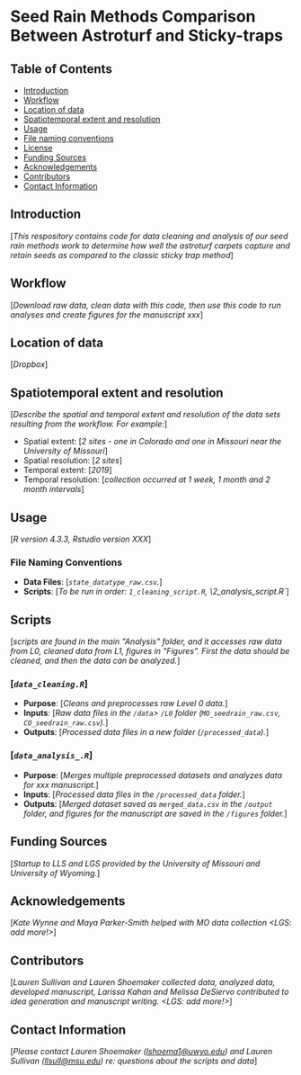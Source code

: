 # Seed Rain Methods Comparison Between Astroturf and Sticky-traps


## Table of Contents
- [Introduction](#Introduction)
- [Workflow](#Workflow)
- [Location of data](#Location-of-data)
- [Spatiotemporal extent and resolution](#Spatiotemporal-extent-and-resolution)
- [Usage](#Usage)
- [File naming conventions](#File-naming-conventions)
- [License](#License)
- [Funding Sources](#Funding-sources)
- [Acknowledgements](#Acknowledgements)
- [Contributors](#Contributors)
- [Contact Information](#Contact-information)

## Introduction

[*This respository contains code for data cleaning and analysis of our seed rain methods work to determine how well the astroturf carpets capture and retain seeds as compared to the classic sticky trap method*]  

## Workflow

[*Download raw data, clean data with this code, then use this code to run analyses and create figures for the manuscript xxx*] 

## Location of data 

[*Dropbox*]

## Spatiotemporal extent and resolution 

[*Describe the spatial and temporal extent and resolution of the data sets resulting from the workflow. For example:*]  
- Spatial extent: [*2 sites - one in Colorado and one in Missouri near the University of Missouri*]
- Spatial resolution: [*2 sites*]
- Temporal extent: [*2019*]
- Temporal resolution: [*collection occurred at 1 week, 1 month and 2 month intervals*]

## Usage

[*R version 4.3.3, Rstudio version XXX*]

### File Naming Conventions

- **Data Files**: [*`state_datatype_raw.csv`.*]
- **Scripts**: [*To be run in order: `1_cleaning_script.R`, \2_analysis_script.R`*]

## Scripts

[*scripts are found in the main "Analysis" folder, and it accesses raw data from L0, cleaned data from L1, figures in "Figures".  First the data should be cleaned, and then the data can be analyzed.*] 

### [*`data_cleaning.R`*]

- **Purpose**: [*Cleans and preprocesses raw Level 0 data.*]
- **Inputs**: [*Raw data files in the `/data`> `/L0` folder (`MO_seedrain_raw.csv`, `CO_seedrain_raw.csv`).*]
- **Outputs**: [*Processed data files in a new folder (`/processed_data`).*]

### [*`data_analysis_.R`*]

- **Purpose**: [*Merges multiple preprocessed datasets and analyzes data for xxx manuscript.*]
- **Inputs**: [*Processed data files in the `/processed_data` folder.*]
- **Outputs**: [*Merged dataset saved as `merged_data.csv` in the `/output` folder, and figures for the manuscript are saved in the `/figures` folder.*]

## Funding Sources
[*Startup to LLS and LGS provided by the University of Missouri and University of Wyoming.*]

## Acknowledgements
[*Kate Wynne and Maya Parker-Smith helped with MO data collection <LGS: add more!>*]

## Contributors

[*Lauren Sullivan and Lauren Shoemaker collected data, analyzed data, developed manuscript, Larissa Kahan and Melissa DeSiervo contributed to idea generation and manuscript writing. <LGS: add more!>*]

## Contact Information

[*Please contact Lauren Shoemaker (lshoema1@uwyo.edu) and Lauren Sullivan (llsull@msu.edu) re: questions about the scripts and data*]

